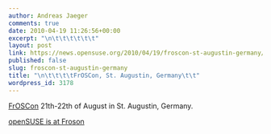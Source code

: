 ```yaml
---
author: Andreas Jaeger
comments: true
date: 2010-04-19 11:26:56+00:00
excerpt: "\n\t\t\t\t\t\t"
layout: post
link: https://news.opensuse.org/2010/04/19/froscon-st-augustin-germany/
published: false
slug: froscon-st-augustin-germany
title: "\n\t\t\t\tFrOSCon, St. Augustin, Germany\t\t"
wordpress_id: 3178
---
```

[FrOSCon](http://www.froscon.de) 21th-22th of August in St. Augustin, Germany.

[openSUSE is at Froson](http://de.opensuse.org/Veranstaltungen/FrOSCon/2010)		
